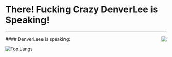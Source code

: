 # There! Fucking Crazy DenverLee is Speaking!
----------------------------------------------
<a href="https://github.com/anuraghazra/github-readme-stats">
  <img align="right" src="https://github-readme-stats.vercel.app/api?username=DenverLeee&show_icons=true&theme=nord&hide=issues&count_private=true" />
</a>
#### DenverLeee is speaking:



[![Top Langs](https://github-readme-stats.vercel.app/api/top-langs/?username=DenverLeee&layout=compact)](https://github.com/anuraghazra/github-readme-stats)
